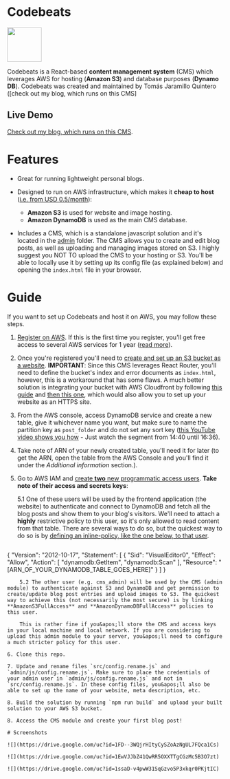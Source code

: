 # Codebeats

<img src="http://localhost:3000/static/media/codebeats_logo.f40a8e75.svg" width="80px" height="80px" />

Codebeats is a React-based **content management system** (CMS) which leverages AWS for hosting (**Amazon S3**) and database purposes (**Dynamo DB**). Codebeats was created and maintained by Tomás Jaramillo Quintero ([check out my blog, which runs on this CMS]

## Live Demo
[Check out my blog, which runs on this CMS](http://codebeats.ml "check out my blog, which runs on this CMS").

# Features

- Great for running lightweight personal blogs.

- Designed to run on AWS infrastructure, which makes it **cheap to host** ([i.e. from USD 0.5/month](https://aws.amazon.com/getting-started/hands-on/host-static-website/faq/#:~:text=The%20total%20cost%20of%20hosting,will%20cost%20around%20%240.50%2Fmonth. "i.e. from USD$0.5/month")):

	- **Amazon S3** is used for website and image hosting.
	- **Amazon DynamoDB** is used as the main CMS database.
	
- Includes a CMS, which is a standalone javascript solution and it&apos;s located in the [admin](https://github.com/thecodebeatz/codebeats/tree/master/admin "admin") folder. The CMS allows you to create and edit blog posts, as well as uploading and managing images stored on S3. I highly suggest you NOT TO upload the CMS to your hosting or S3. You&apos;ll be able to locally use it by setting up its config file (as explained below) and opening the `index.html` file in your browser.

# Guide

If you want to set up Codebeats and host it on AWS, you may follow these steps.

1. [Register on AWS](https://aws.amazon.com/premiumsupport/knowledge-center/create-and-activate-aws-account/ "Register on AWS"). If this is the first time you register, you&apos;ll get free access to several AWS services for 1 year ([read more](https://aws.amazon.com/free/?all-free-tier.sort-by=item.additionalFields.SortRank&all-free-tier.sort-order=asc "read more")).

2. Once you&apos;re registered you&apos;ll need to [create and set up an S3 bucket as a website](https://docs.aws.amazon.com/AmazonS3/latest/user-guide/static-website-hosting.html "create and setup an S3 bucket as a website"). **IMPORTANT**: Since this CMS leverages React Router, you&apos;ll need to define the bucket&apos;s index and error documents as `index.html`, however, this is a workaround that has some flaws. A much better solution is integrating your bucket with AWS Cloudfront by following [this guide](https://aws.amazon.com/premiumsupport/knowledge-center/cloudfront-https-requests-s3/ "this guide") and [then this one](https://www.codebyamir.com/blog/fixing-403-access-denied-errors-when-hosting-react-router-app-in-aws-s3-and-cloudfront "then this one"), which would also allow you to set up your website as an HTTPS site.

3. From the AWS console, access DynamoDB service and create a new table, give it whichever name you want, but make sure to name the partition key as `post_folder` and do not set any sort key ([this YouTube video shows you how](https://youtu.be/soNG0n68spw?t=880 "this YouTube video shows you how")  - Just watch the segment from 14:40 until 16:36).

4. Take note of ARN of your newly created table, you&apos;ll need it for later (to get the ARN, open the table from the AWS Console and you&apos;ll find it under the *Additional information* section.).

5. Go to AWS IAM and [create **two** new programmatic access users](https://docs.aws.amazon.com/IAM/latest/UserGuide/id_users_create.html "create two new programmatic access users"). **Take note of their access and secrets keys**:

	5.1 One of these users will be used by the frontend application (the website) to authenticate and connect to DynamoDB and fetch all the blog posts and show them to your blog&apos;s visitors. We&apos;ll need to attach a **highly** restrictive policy to this user, so it&apos;s only allowed to read content from that table. There are several ways to do so, but the quickest way to do so is by [defining an inline-policy, like the one below, to that user](https://docs.aws.amazon.com/IAM/latest/UserGuide/access_policies_manage-edit.html#edit-inline-policy-console "defining an inline-policy, like the one below, to that user").
	```json
{
    "Version": "2012-10-17",
    "Statement": [
        {
            "Sid": "VisualEditor0",
            "Effect": "Allow",
            "Action": [
                "dynamodb:GetItem",
                "dynamodb:Scan"
            ],
            "Resource": "[ARN_OF_YOUR_DYNAMODB_TABLE_GOES_HERE]"
        }
    ]
}
```
	5.2 The other user (e.g. cms_admin) will be used by the CMS (admin module) to authenticate against S3 and DynamoDB and get permission to create/update blog post entries and upload images to S3. The quickest way to achieve this (not necessarily the most secure) is by linking **AmazonS3FullAccess** and **AmazonDynamoDBFullAccess** policies to this user. 
	
	This is rather fine if you&apos;ll store the CMS and access keys in your local machine and local network. If you are considering to upload this admin module to your server, you&apos;ll need to configure a much stricter policy for this user.
	
6. Clone this repo.

7. Update and rename files `src/config.rename.js` and `admin/js/config.rename.js`. Make sure to place the credentials of your admin user in `admin/js/config.rename.js` and not in `src/config.rename.js`. In these config files, you&apos;ll also be able to set up the name of your website, meta description, etc.

8. Build the solution by running `npm run build` and upload your built solution to your AWS S3 bucket.

8. Access the CMS module and create your first blog post!

# Screenshots

![](https://drive.google.com/uc?id=1FD--3WQjrHItyCySZoAzNgUL7FQca1Cs)

![](https://drive.google.com/uc?id=1EwVJJbZ41QwRR5OXXTTgCGzMc5B3O7zt)

![](https://drive.google.com/uc?id=1ssaD-v4pwW31SqGzvo5P3xkqr0PKjtIC)

